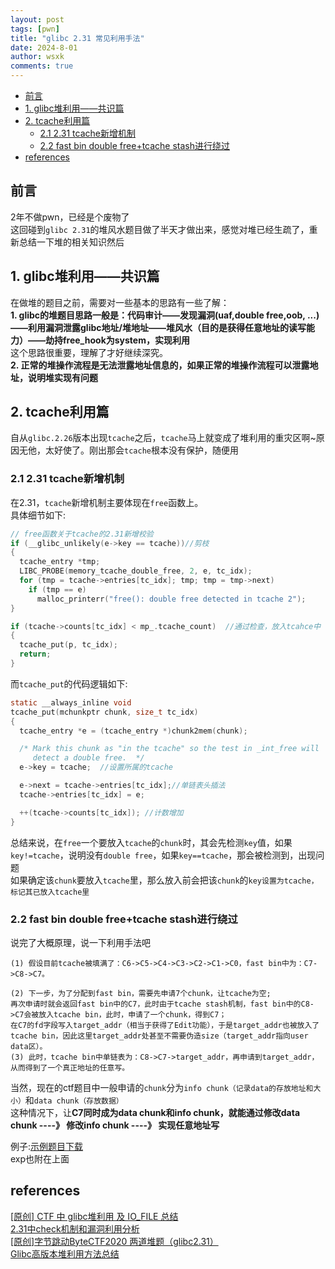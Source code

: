 ```yaml
---
layout: post
tags: [pwn]
title: "glibc 2.31 常见利用手法"
date: 2024-8-01
author: wsxk
comments: true
---
```


- [前言](#前言)
- [1. glibc堆利用——共识篇](#1-glibc堆利用共识篇)
- [2. tcache利用篇](#2-tcache利用篇)
  - [2.1 2.31 tcache新增机制](#21-231-tcache新增机制)
  - [2.2 fast bin double free+tcache stash进行绕过](#22-fast-bin-double-freetcache-stash进行绕过)
- [references](#references)


## 前言<br>
2年不做pwn，已经是个废物了<br>
这回碰到`glibc 2.31`的堆风水题目做了半天才做出来，感觉对堆已经生疏了，重新总结一下堆的相关知识然后

## 1. glibc堆利用——共识篇<br>
在做堆的题目之前，需要对一些基本的思路有一些了解：<br>
**1. glibc的堆题目思路一般是：代码审计——发现漏洞(uaf,double free,oob, ...)——利用漏洞泄露glibc地址/堆地址——堆风水（目的是获得任意地址的读写能力）——劫持free_hook为system，实现利用**<br>
这个思路很重要，理解了才好继续深究。<br>
**2. 正常的堆操作流程是无法泄露地址信息的，如果正常的堆操作流程可以泄露地址，说明堆实现有问题**<br>

## 2. tcache利用篇<br>
自从`glibc.2.26`版本出现`tcache`之后，`tcache`马上就变成了堆利用的重灾区啊~原因无他，太好使了。刚出那会`tcache`根本没有保护，随便用<br>
### 2.1 2.31 tcache新增机制<br>
在2.31，`tcache`新增机制主要体现在`free`函数上。<br>
具体细节如下:<br>
```c
// free函数关于tcache的2.31新增校验
if (__glibc_unlikely(e->key == tcache))//剪枝
{
  tcache_entry *tmp;
  LIBC_PROBE(memory_tcache_double_free, 2, e, tc_idx);
  for (tmp = tcache->entries[tc_idx]; tmp; tmp = tmp->next)
    if (tmp == e)
      malloc_printerr("free(): double free detected in tcache 2");
}

if (tcache->counts[tc_idx] < mp_.tcache_count)  //通过检查，放入tcahce中
{
  tcache_put(p, tc_idx);
  return;
}
```
而`tcache_put`的代码逻辑如下:<br>
```c
static __always_inline void
tcache_put(mchunkptr chunk, size_t tc_idx)
{
  tcache_entry *e = (tcache_entry *)chunk2mem(chunk);

  /* Mark this chunk as "in the tcache" so the test in _int_free will
     detect a double free.  */
  e->key = tcache;  //设置所属的tcache

  e->next = tcache->entries[tc_idx];//单链表头插法
  tcache->entries[tc_idx] = e;  

  ++(tcache->counts[tc_idx]); //计数增加
}
```
总结来说，在`free`一个要放入`tcache`的`chunk`时，其会先检测`key`值，如果`key!=tcache`，说明没有`double free`，如果`key==tcache`，那会被检测到，出现问题<br>
如果确定该`chunk`要放入`tcache`里，那么放入前会把该`chunk`的`key设置为tcache，标记其已放入tcache里`<br>

### 2.2 fast bin double free+tcache stash进行绕过<br>
说完了大概原理，说一下利用手法吧<br>
```
(1) 假设目前tcache被填满了：C6->C5->C4->C3->C2->C1->C0，fast bin中为：C7->C8->C7。

(2) 下一步，为了分配到fast bin，需要先申请7个chunk，让tcache为空;
再次申请时就会返回fast bin中的C7，此时由于tcache stash机制，fast bin中的C8->C7会被放入tcache bin，此时，申请了一个chunk，得到C7；
在C7的fd字段写入target_addr（相当于获得了Edit功能），于是target_addr也被放入了tcache bin，因此这里target_addr处甚至不需要伪造size（target_addr指向user data区）。
(3) 此时，tcache bin中单链表为：C8->C7->target_addr，再申请到target_addr，从而得到了一个真正地址的任意写。
```
当然，现在的ctf题目中一般申请的`chunk`分为`info chunk（记录data的存放地址和大小）`和`data chunk（存放数据）`<br>
这种情况下，让**C7同时成为data chunk和info chunk，就能通过修改data chunk ----》 修改info chunk ----》 实现任意地址写**<br>

例子:[示例题目下载](https://raw.githubusercontent.com/wsxk/wsxk_pictures/main/2024-3-25/cts.zip)<br>
exp也附在上面<br>

## references<br>
[[原创] CTF 中 glibc堆利用 及 IO_FILE 总结](https://bbs.kanxue.com/thread-272098.htm#msg_header_h3_4)<br>
[2.31中check机制和漏洞利用分析](https://gdufs-king.github.io/2020/05/09/Glibc2.31%E4%B8%8B%E7%9A%84check%E6%9C%BA%E5%88%B6%E5%92%8C%E5%88%A9%E7%94%A8%E6%8A%80%E5%B7%A7/)<br>
[[原创]字节跳动ByteCTF2020 两道堆题（glibc2.31）](https://bbs.kanxue.com/thread-263640-1.htm)<br>
[Glibc高版本堆利用方法总结](https://www.cnblogs.com/LynneHuan/p/17822172.html)<br>